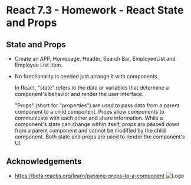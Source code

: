 
# React 7.3 - Homework - React State and Props

## State and Props

- Create an APP, Homepage, Header, Search Bar, EmployeeList and Employee List Item. 
- No functionality is needed just arrange it with components.



    In React, "state" refers to the data or variables that determine a component's behavior and render the user interface. 
    
    "Props" (short for "properties") are used to pass data from a parent component to a child component. Props allow components to communicate with each other and share information. While a component's state can change within itself, props are passed down from a parent component and cannot be modified by the child component. Both state and props are used to render the component's UI.
## Acknowledgements

 - https://beta.reactjs.org/learn/passing-props-to-a-component
![Logo](http://localhost:8080/ReactLogo.png)

